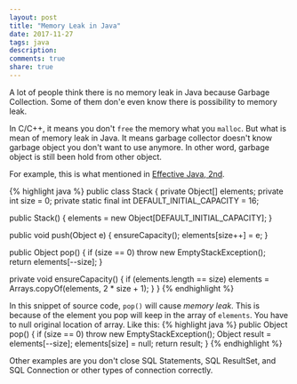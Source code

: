 ```yaml
---
layout: post
title: "Memory Leak in Java"
date: 2017-11-27
tags: java
description:
comments: true
share: true
---
```


A lot of people think there is no memory leak in Java because Garbage Collection. Some of them don'e even know there is possibility to memory leak.

In C/C++, it means you don't `free` the memory what you `malloc`. But what is mean of memory leak in Java. It means garbage collector doesn't know garbage object you don't want to use anymore. In other word, garbage object is still been hold from other object.

For example, this is what mentioned in [Effective Java, 2nd](http://www.informit.com/store/effective-java-9780321356680).

{% highlight java %}
public class Stack {
  private Object[] elements;
  private int size = 0;
  private static final int DEFAULT_INITIAL_CAPACITY = 16;

  public Stack() {
    elements = new Object[DEFAULT_INITIAL_CAPACITY];
  }

  public void push(Object e) {
    ensureCapacity();
    elements[size++] = e;
  }

  public Object pop() {
    if (size == 0)
      throw new EmptyStackException();
    return elements[--size];
  }
  
  private void ensureCapacity() {
    if (elements.length == size)
      elements = Arrays.copyOf(elements, 2 * size + 1);
  }
}
{% endhighlight %}

In this snippet of source code, `pop()` will cause *memory leak*. This is because of the element you pop will keep in the array of `elements`. You have to null original location of array. 
Like this: 
{% highlight java %}
    public Object pop() {
        if (size == 0)
          throw new EmptyStackException();
        Object result = elements[--size];
        elements[size] = null;
        return result;
    }
{% endhighlight %}

Other examples are you don't close SQL Statements, SQL ResultSet, and SQL Connection or other types of connection correctly.
